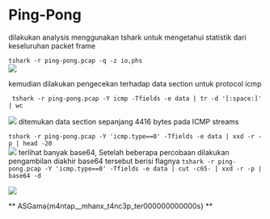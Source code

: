 # Ping-Pong


dilakukan analysis menggunakan tshark untuk mengetahui statistik dari keseluruhan packet frame<br>

``` tshark -r ping-pong.pcap -q -z io,phs ``` <br>
<img src="ping1.png">


kemudian dilakukan pengecekan terhadap data section untuk protocol icmp <br>

```  tshark -r ping-pong.pcap -Y icmp -Tfields -e data | tr -d '[:space:]' | wc ``` <br>

<img src="ping2.png">
ditemukan data section sepanjang 4416 bytes pada ICMP streams<br>


``` tshark -r ping-pong.pcap -Y 'icmp.type==0' -Tfields -e data | xxd -r -p | head -20 ``` <br>
<img src="ping3.png">
terlihat banyak base64, Setelah beberapa percobaan dilakukan pengambilan diakhir base64 tersebut berisi flagnya
``` tshark -r ping-pong.pcap -Y 'icmp.type==0' -Tfields -e data | cut -c65- | xxd -r -p | base64 -d ```

<img src="ping4.png">

** ASGama{m4ntap__mhanx_t4nc3p_ter000000000000s} **

